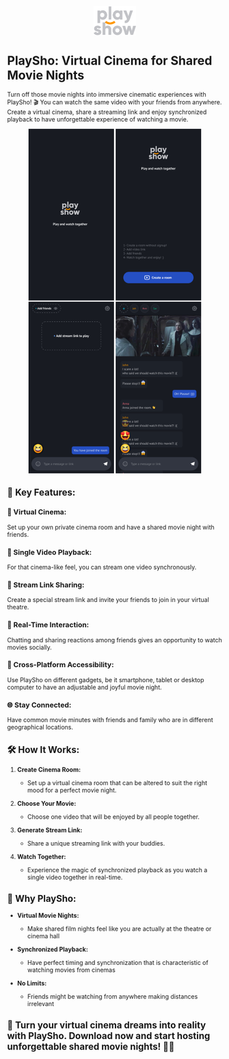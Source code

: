 <p align="center">
  <img src="app/src/main/res/drawable-nodpi/img_logo.png" alt="PlaySho Logo" width="100" height="68">
</p>

# PlaySho: Virtual Cinema for Shared Movie Nights

Turn off those movie nights into immersive cinematic experiences with PlaySho! 🎬 You can watch the same video with your friends from anywhere. Create a virtual cinema, share a streaming link and enjoy synchronized playback to have unforgettable experience of watching a movie.


<p align="center">
  <img src="screenshots/screenshot_one.png" alt="Screenshot 1" width="200">
  <img src="screenshots/screenshot_two.png" alt="Screenshot 2" width="200">
  <img src="screenshots/screenshot_three.png" alt="Screenshot 3" width="200">
  <img src="screenshots/screenshot_four.png" alt="Screenshot 4" width="200">
</p> 


## 🚀 Key Features:

### 🎥 Virtual Cinema:

Set up your own private cinema room and have a shared movie night with friends.

### 🍿 Single Video Playback:

For that cinema-like feel, you can stream one video synchronously.

### 🔗 Stream Link Sharing:

Create a special stream link and invite your friends to join in your virtual theatre.

### 💬 Real-Time Interaction:

Chatting and sharing reactions among friends gives an opportunity to watch movies socially.

### 📱 Cross-Platform Accessibility:

Use PlaySho on different gadgets, be it smartphone, tablet or desktop computer to have an adjustable and joyful movie night.

### 🌐 Stay Connected:

Have common movie minutes with friends and family who are in different geographical locations.

## 🛠️ How It Works:

1. **Create Cinema Room:**
   - Set up a virtual cinema room that can be altered to suit the right mood for a perfect movie night.

2. **Choose Your Movie:**
   - Choose one video that will be enjoyed by all people together.

3. **Generate Stream Link:**
   - Share a unique streaming link with your buddies.

4. **Watch Together:**
   - Experience the magic of synchronized playback as you watch a single video together in real-time.

## 🌟 Why PlaySho:

- **Virtual Movie Nights:**
  - Make shared film nights feel like you are actually at the theatre or cinema hall

- **Synchronized Playback:**
  - Have perfect timing and synchronization that is characteristic of watching movies from cinemas

- **No Limits:**
  - Friends might be watching from anywhere making distances irrelevant

## 🎉 Turn your virtual cinema dreams into reality with PlaySho. Download now and start hosting unforgettable shared movie nights! 🍿✨
